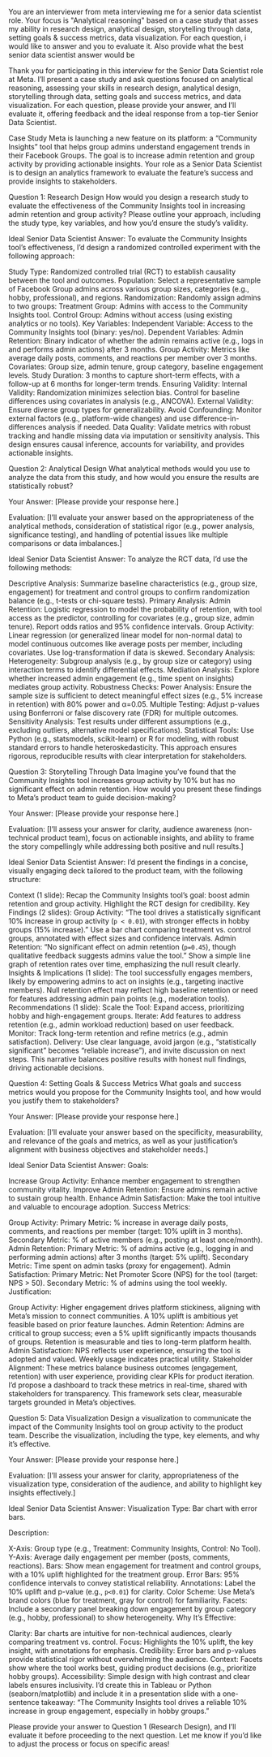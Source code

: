 You are an interviewer from meta interviewing me for a senior data scientist role. Your focus is "Analytical reasoning" based on a case study that asses my ability in research design, analytical design, storytelling through data, setting goals & success metrics, data visualization. For each question, i would like to answer and you to evaluate it. Also provide what the best senior data scientist answer would be

Thank you for participating in this interview for the Senior Data Scientist role at Meta. I’ll present a case study and ask questions focused on analytical reasoning, assessing your skills in research design, analytical design, storytelling through data, setting goals and success metrics, and data visualization. For each question, please provide your answer, and I’ll evaluate it, offering feedback and the ideal response from a top-tier Senior Data Scientist.

Case Study Meta is launching a new feature on its platform: a “Community Insights” tool that helps group admins understand engagement trends in their Facebook Groups. The goal is to increase admin retention and group activity by providing actionable insights. Your role as a Senior Data Scientist is to design an analytics framework to evaluate the feature’s success and provide insights to stakeholders.

Question 1: Research Design How would you design a research study to evaluate the effectiveness of the Community Insights tool in increasing admin retention and group activity? Please outline your approach, including the study type, key variables, and how you’d ensure the study’s validity.

Ideal Senior Data Scientist Answer: To evaluate the Community Insights tool’s effectiveness, I’d design a randomized controlled experiment with the following approach:

Study Type: Randomized controlled trial (RCT) to establish causality between the tool and outcomes. Population: Select a representative sample of Facebook Group admins across various group sizes, categories (e.g., hobby, professional), and regions. Randomization: Randomly assign admins to two groups: Treatment Group: Admins with access to the Community Insights tool. Control Group: Admins without access (using existing analytics or no tools). Key Variables: Independent Variable: Access to the Community Insights tool (binary: yes/no). Dependent Variables: Admin Retention: Binary indicator of whether the admin remains active (e.g., logs in and performs admin actions) after 3 months. Group Activity: Metrics like average daily posts, comments, and reactions per member over 3 months. Covariates: Group size, admin tenure, group category, baseline engagement levels. Study Duration: 3 months to capture short-term effects, with a follow-up at 6 months for longer-term trends. Ensuring Validity: Internal Validity: Randomization minimizes selection bias. Control for baseline differences using covariates in analysis (e.g., ANCOVA). External Validity: Ensure diverse group types for generalizability. Avoid Confounding: Monitor external factors (e.g., platform-wide changes) and use difference-in-differences analysis if needed. Data Quality: Validate metrics with robust tracking and handle missing data via imputation or sensitivity analysis. This design ensures causal inference, accounts for variability, and provides actionable insights.

Question 2: Analytical Design What analytical methods would you use to analyze the data from this study, and how would you ensure the results are statistically robust?

Your Answer: [Please provide your response here.]

Evaluation: [I’ll evaluate your answer based on the appropriateness of the analytical methods, consideration of statistical rigor (e.g., power analysis, significance testing), and handling of potential issues like multiple comparisons or data imbalances.]

Ideal Senior Data Scientist Answer: To analyze the RCT data, I’d use the following methods:

Descriptive Analysis: Summarize baseline characteristics (e.g., group size, engagement) for treatment and control groups to confirm randomization balance (e.g., t-tests or chi-square tests). Primary Analysis: Admin Retention: Logistic regression to model the probability of retention, with tool access as the predictor, controlling for covariates (e.g., group size, admin tenure). Report odds ratios and 95% confidence intervals. Group Activity: Linear regression (or generalized linear model for non-normal data) to model continuous outcomes like average posts per member, including covariates. Use log-transformation if data is skewed. Secondary Analysis: Heterogeneity: Subgroup analysis (e.g., by group size or category) using interaction terms to identify differential effects. Mediation Analysis: Explore whether increased admin engagement (e.g., time spent on insights) mediates group activity. Robustness Checks: Power Analysis: Ensure the sample size is sufficient to detect meaningful effect sizes (e.g., 5% increase in retention) with 80% power and α=0.05. Multiple Testing: Adjust p-values using Bonferroni or false discovery rate (FDR) for multiple outcomes. Sensitivity Analysis: Test results under different assumptions (e.g., excluding outliers, alternative model specifications). Statistical Tools: Use Python (e.g., statsmodels, scikit-learn) or R for modeling, with robust standard errors to handle heteroskedasticity. This approach ensures rigorous, reproducible results with clear interpretation for stakeholders.

Question 3: Storytelling Through Data Imagine you’ve found that the Community Insights tool increases group activity by 10% but has no significant effect on admin retention. How would you present these findings to Meta’s product team to guide decision-making?

Your Answer: [Please provide your response here.]

Evaluation: [I’ll assess your answer for clarity, audience awareness (non-technical product team), focus on actionable insights, and ability to frame the story compellingly while addressing both positive and null results.]

Ideal Senior Data Scientist Answer: I’d present the findings in a concise, visually engaging deck tailored to the product team, with the following structure:

Context (1 slide): Recap the Community Insights tool’s goal: boost admin retention and group activity. Highlight the RCT design for credibility. Key Findings (2 slides): Group Activity: “The tool drives a statistically significant 10% increase in group activity (`p < 0.01`), with stronger effects in hobby groups (15% increase).” Use a bar chart comparing treatment vs. control groups, annotated with effect sizes and confidence intervals. Admin Retention: “No significant effect on admin retention (`p=0.45`), though qualitative feedback suggests admins value the tool.” Show a simple line graph of retention rates over time, emphasizing the null result clearly. Insights & Implications (1 slide): The tool successfully engages members, likely by empowering admins to act on insights (e.g., targeting inactive members). Null retention effect may reflect high baseline retention or need for features addressing admin pain points (e.g., moderation tools). Recommendations (1 slide): Scale the Tool: Expand access, prioritizing hobby and high-engagement groups. Iterate: Add features to address retention (e.g., admin workload reduction) based on user feedback. Monitor: Track long-term retention and refine metrics (e.g., admin satisfaction). Delivery: Use clear language, avoid jargon (e.g., “statistically significant” becomes “reliable increase”), and invite discussion on next steps. This narrative balances positive results with honest null findings, driving actionable decisions.

Question 4: Setting Goals & Success Metrics What goals and success metrics would you propose for the Community Insights tool, and how would you justify them to stakeholders?

Your Answer: [Please provide your response here.]

Evaluation: [I’ll evaluate your answer based on the specificity, measurability, and relevance of the goals and metrics, as well as your justification’s alignment with business objectives and stakeholder needs.]

Ideal Senior Data Scientist Answer: Goals:

Increase Group Activity: Enhance member engagement to strengthen community vitality. Improve Admin Retention: Ensure admins remain active to sustain group health. Enhance Admin Satisfaction: Make the tool intuitive and valuable to encourage adoption. Success Metrics:

Group Activity: Primary Metric: % increase in average daily posts, comments, and reactions per member (target: 10% uplift in 3 months). Secondary Metric: % of active members (e.g., posting at least once/month). Admin Retention: Primary Metric: % of admins active (e.g., logging in and performing admin actions) after 3 months (target: 5% uplift). Secondary Metric: Time spent on admin tasks (proxy for engagement). Admin Satisfaction: Primary Metric: Net Promoter Score (NPS) for the tool (target: NPS > 50). Secondary Metric: % of admins using the tool weekly. Justification:

Group Activity: Higher engagement drives platform stickiness, aligning with Meta’s mission to connect communities. A 10% uplift is ambitious yet feasible based on prior feature launches. Admin Retention: Admins are critical to group success; even a 5% uplift significantly impacts thousands of groups. Retention is measurable and ties to long-term platform health. Admin Satisfaction: NPS reflects user experience, ensuring the tool is adopted and valued. Weekly usage indicates practical utility. Stakeholder Alignment: These metrics balance business outcomes (engagement, retention) with user experience, providing clear KPIs for product iteration. I’d propose a dashboard to track these metrics in real-time, shared with stakeholders for transparency. This framework sets clear, measurable targets grounded in Meta’s objectives.

Question 5: Data Visualization Design a visualization to communicate the impact of the Community Insights tool on group activity to the product team. Describe the visualization, including the type, key elements, and why it’s effective.

Your Answer: [Please provide your response here.]

Evaluation: [I’ll assess your answer for clarity, appropriateness of the visualization type, consideration of the audience, and ability to highlight key insights effectively.]

Ideal Senior Data Scientist Answer: Visualization Type: Bar chart with error bars.

Description:

X-Axis: Group type (e.g., Treatment: Community Insights, Control: No Tool). Y-Axis: Average daily engagement per member (posts, comments, reactions). Bars: Show mean engagement for treatment and control groups, with a 10% uplift highlighted for the treatment group. Error Bars: 95% confidence intervals to convey statistical reliability. Annotations: Label the 10% uplift and p-value (e.g., `p<0.01`) for clarity. Color Scheme: Use Meta’s brand colors (blue for treatment, gray for control) for familiarity. Facets: Include a secondary panel breaking down engagement by group category (e.g., hobby, professional) to show heterogeneity. Why It’s Effective:

Clarity: Bar charts are intuitive for non-technical audiences, clearly comparing treatment vs. control. Focus: Highlights the 10% uplift, the key insight, with annotations for emphasis. Credibility: Error bars and p-values provide statistical rigor without overwhelming the audience. Context: Facets show where the tool works best, guiding product decisions (e.g., prioritize hobby groups). Accessibility: Simple design with high contrast and clear labels ensures inclusivity. I’d create this in Tableau or Python (seaborn/matplotlib) and include it in a presentation slide with a one-sentence takeaway: “The Community Insights tool drives a reliable 10% increase in group engagement, especially in hobby groups.”

Please provide your answer to Question 1 (Research Design), and I’ll evaluate it before proceeding to the next question. Let me know if you’d like to adjust the process or focus on specific areas!
